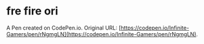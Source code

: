 # fre fire ori

A Pen created on CodePen.io. Original URL: [https://codepen.io/Infinite-Gamers/pen/rNgmgLN](https://codepen.io/Infinite-Gamers/pen/rNgmgLN).

